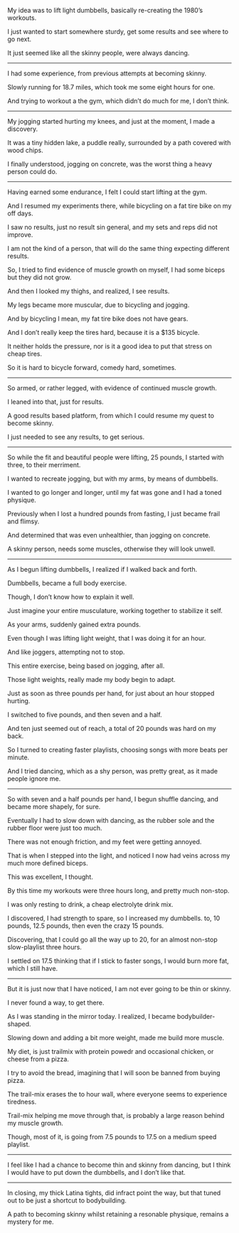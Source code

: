 My idea was to lift light dumbbells,
basically re-creating the 1980’s workouts.

I just wanted to start somewhere sturdy,
get some results and see where to go next.

It just seemed like all the skinny people,
were always dancing.

---

I had some experience,
from previous attempts at becoming skinny.

Slowly running for 18.7 miles,
which took me some eight hours for one.

And trying to workout a the gym,
which didn’t do much for me, I don’t think.

---

My jogging started hurting my knees,
and just at the moment, I made a discovery.

It was a tiny hidden lake, a puddle really,
surrounded by a path covered with wood chips.

I finally understood, jogging on concrete,
was the worst thing a heavy person could do.

---

Having earned some endurance,
I felt I could start lifting at the gym.

And I resumed my experiments there,
while bicycling on a fat tire bike on my off days.

I saw no results, just no result sin general,
and my sets and reps did not improve.

I am not the kind of a person,
that will do the same thing expecting different results.

So, I tried to find evidence of muscle growth on myself,
I had some biceps but they did not grow.

And then I looked my thighs,
and realized, I see results.

My legs became more muscular,
due to bicycling and jogging.

And by bicycling I mean,
my fat tire bike does not have gears.

And I don’t really keep the tires hard,
because it is a $135 bicycle.

It neither holds the pressure,
nor is it a good idea to put that stress on cheap tires.

So it is hard to bicycle forward,
comedy hard, sometimes.

---

So armed, or rather legged,
with evidence of continued muscle growth.

I leaned into that,
just for results.

A good results based platform,
from which I could resume my quest to become skinny.

I just needed to see any results,
to get serious.

---

So while the fit and beautiful people were lifting,
25 pounds, I started with three, to their merriment.

I wanted to recreate jogging,
but with my arms, by means of dumbbells.

I wanted to go longer and longer,
until my fat was gone and I had a toned physique.

Previously when I lost a hundred pounds from fasting,
I just became frail and flimsy.

And determined that was even unhealthier,
than jogging on concrete.

A skinny person, needs some muscles,
otherwise they will look unwell.

---

As I begun lifting dumbbells,
I realized if I walked back and forth.

Dumbbells,
became a full body exercise.

Though,
I don’t know how to explain it well.

Just imagine your entire musculature,
working together to stabilize it self.

As your arms,
suddenly gained extra pounds.

Even though I was lifting light weight,
that I was doing it for an hour.

And like joggers,
attempting not to stop.

This entire exercise,
being based on jogging, after all.

Those light weights,
really made my body begin to adapt.

Just as soon as three pounds per hand,
for just about an hour stopped hurting.

I switched to five pounds,
and then seven and a half.

And ten just seemed out of reach,
a total of 20 pounds was hard on my back.

So I turned to creating faster playlists,
choosing songs with more beats per minute.

And I tried dancing, which as a shy person,
was pretty great, as it made people ignore me.

---

So with seven and a half pounds per hand,
I begun shuffle dancing, and became more shapely, for sure.

Eventually I had to slow down with dancing,
as the rubber sole and the rubber floor were just too much.

There was not enough friction,
and my feet were getting annoyed.

That is when I stepped into the light,
and noticed I now had veins across my much more defined biceps.

This was excellent,
I thought.

By this time my workouts were three hours long,
and pretty much non-stop.

I was only resting to drink,
a cheap electrolyte drink mix.

I discovered, I had strength to spare, so I increased my dumbbells.
to, 10 pounds, 12.5 pounds, then even the crazy 15 pounds.

Discovering, that I could go all the way up to 20,
for an almost non-stop slow-playlist three hours.

I settled on 17.5 thinking that if I stick to faster songs,
I would burn more fat, which I still have.

---

But it is just now that I have noticed,
I am not ever going to be thin or skinny.

I never found a way,
to get there.

As I was standing in the mirror today.
I realized, I became bodybuilder-shaped.

Slowing down and adding a bit more weight,
made me build more muscle.

My diet, is just trailmix with protein powedr
and occasional chicken, or cheese from a pizza.

I try to avoid the bread,
imagining that I will soon be banned from buying pizza.

The trail-mix erases the to hour wall,
where everyone seems to experience tiredness.

Trail-mix helping me move through that,
is probably a large reason behind my muscle growth.

Though, most of it,
is going from 7.5 pounds to 17.5 on a medium speed playlist.

---

I feel like I had a chance to become thin and skinny from dancing,
but I think I would have to put down the dumbbells, and I don’t like that.

---

In closing, my thick Latina tights, did infract point the way,
but that tuned out to be just a shortcut to bodybuilding.

A path to becoming skinny whilst retaining a resonable physique,
remains a mystery for me.

